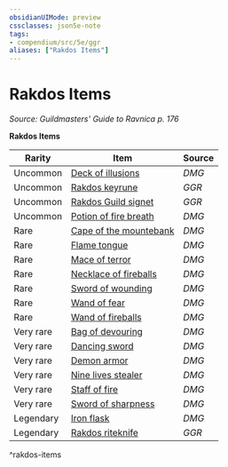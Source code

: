 ```yaml
---
obsidianUIMode: preview
cssclasses: json5e-note
tags:
- compendium/src/5e/ggr
aliases: ["Rakdos Items"]
---
```

# Rakdos Items
*Source: Guildmasters' Guide to Ravnica p. 176* 

**Rakdos Items**

| Rarity | Item | Source |
|--------|------|--------|
| Uncommon | [Deck of illusions](Mechanics/items/deck-of-illusions.md) | *DMG* |
| Uncommon | [Rakdos keyrune](Mechanics/items/rakdos-keyrune-ggr.md) | *GGR* |
| Uncommon | [Rakdos Guild signet](Mechanics/items/rakdos-guild-signet-ggr.md) | *GGR* |
| Uncommon | [Potion of fire breath](Mechanics/items/potion-of-fire-breath.md) | *DMG* |
| Rare | [Cape of the mountebank](Mechanics/items/cape-of-the-mountebank.md) | *DMG* |
| Rare | [Flame tongue](Mechanics/items/flame-tongue.md) | *DMG* |
| Rare | [Mace of terror](Mechanics/items/mace-of-terror.md) | *DMG* |
| Rare | [Necklace of fireballs](Mechanics/items/necklace-of-fireballs.md) | *DMG* |
| Rare | [Sword of wounding](Mechanics/items/sword-of-wounding.md) | *DMG* |
| Rare | [Wand of fear](Mechanics/items/wand-of-fear.md) | *DMG* |
| Rare | [Wand of fireballs](Mechanics/items/wand-of-fireballs.md) | *DMG* |
| Very rare | [Bag of devouring](Mechanics/items/bag-of-devouring.md) | *DMG* |
| Very rare | [Dancing sword](Mechanics/items/dancing-sword.md) | *DMG* |
| Very rare | [Demon armor](Mechanics/items/demon-armor.md) | *DMG* |
| Very rare | [Nine lives stealer](Mechanics/items/nine-lives-stealer.md) | *DMG* |
| Very rare | [Staff of fire](Mechanics/items/staff-of-fire.md) | *DMG* |
| Very rare | [Sword of sharpness](Mechanics/items/sword-of-sharpness.md) | *DMG* |
| Legendary | [Iron flask](Mechanics/items/iron-flask.md) | *DMG* |
| Legendary | [Rakdos riteknife](Mechanics/items/rakdos-riteknife-ggr.md) | *GGR* |
^rakdos-items